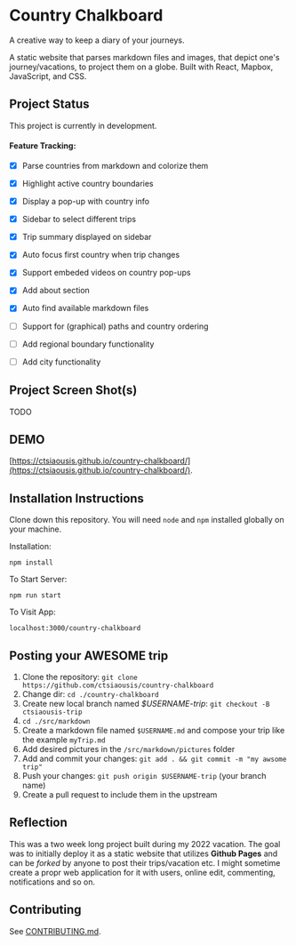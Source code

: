 # Country Chalkboard

A creative way to keep a diary of your journeys.

A static website that parses markdown files and images, that depict one's journey/vacations, to project them on a globe.
Built with React, Mapbox, JavaScript, and CSS.

## Project Status

This project is currently in development.

#### Feature Tracking:
- [x] Parse countries from markdown and colorize them
- [x] Highlight active country boundaries
- [x] Display a pop-up with country info
- [x] Sidebar to select different trips
- [x] Trip summary displayed on sidebar
- [x] Auto focus first country when trip changes
- [x] Support embeded videos on country pop-ups
- [x] Add about section
- [x] Auto find available markdown files
- [ ] Support for (graphical) paths and country ordering
- [ ] Add regional boundary functionality
- [ ] Add city functionality


## Project Screen Shot(s)

TODO

## DEMO

[https://ctsiaousis.github.io/country-chalkboard/](https://ctsiaousis.github.io/country-chalkboard/).

## Installation Instructions

Clone down this repository. You will need `node` and `npm` installed globally on your machine.  

Installation:

`npm install`  

To Start Server:

`npm run start`  

To Visit App:

`localhost:3000/country-chalkboard`  

## Posting your AWESOME trip

1. Clone the repository: `git clone https://github.com/ctsiaousis/country-chalkboard`
1. Change dir: `cd ./country-chalkboard`
1. Create new local branch named *$USERNAME-trip*: `git checkout -B ctsiaousis-trip`
1. `cd ./src/markdown`
1. Create a markdown file named `$USERNAME.md` and compose your trip like the example `myTrip.md`
1. Add desired pictures in the `/src/markdown/pictures` folder
1. Add and commit your changes: `git add . && git commit -m "my awsome trip"`
1. Push your changes: `git push origin $USERNAME-trip` (your branch name)
1. Create a pull request to include them in the upstream

## Reflection

This was a two week long project built during my 2022 vacation. The goal was to initially deploy it as a static website that
utilizes **Github Pages** and can be *forked* by anyone to post their trips/vacation etc. I might sometime create a propr 
web application for it with users, online edit, commenting, notifications and so on. 

## Contributing

See [CONTRIBUTING.md](./CONTRIBUTING.md).